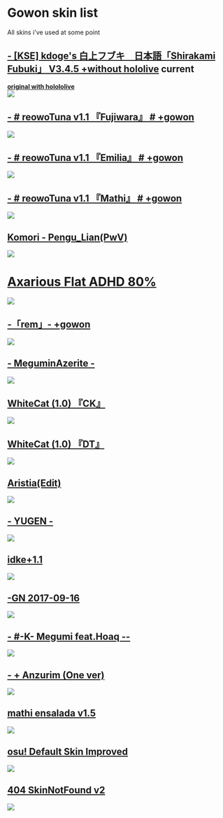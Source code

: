 # **Gowon skin list**

All skins i've used at some point 


 ## [**- [KSE] kdoge's 白上フブキ　日本語「Shirakami Fubuki」 V3.4.5 +without hololive**](https://drive.google.com/file/d/1xz7bsXRblCbFNuru-lqNcf01nEGXs5UV/view?usp=sharing) current
 [**original with holololive**](https://www.reddit.com/r/OsuSkins/comments/kpib7f/stdhd_169_only_kdoges_hololive_shirakami_fubuki/)   
![](https://i.imgur.com/XO6IA3W.png) 

 ## [**-        # reowoTuna v1.1 『Fujiwara』 # +gowon**](http://www.mediafire.com/file/t4nwcgdf23llpm3/-_%2523_re%253BowoTuna_v1.1_%25E3%2580%258EFujiwara%25E3%2580%258F_%2523_%252Bgowon.osk/file)  
![](https://i.imgur.com/hYGv2GJ.jpg)

 ## [**-        # reowoTuna v1.1 『Emilia』 # +gowon**](http://www.mediafire.com/file/0bjiyo2r927y0w3/-++++++++#+re;owoTuna+v1.1+『Emilia』+#++gowon.osk/file)  
![](https://i.imgur.com/hyDe6ZK.jpg)

 ## [**-        # reowoTuna v1.1 『Mathi』 # +gowon**](http://www.mediafire.com/file/jpn1tc8g4bvn6m4/-++++++++#+re;owoTuna+v1.1+『Mathi』+#++gowon.osk/file)  
![](https://i.imgur.com/Thyznok.jpg)

 ## [**Komori - Pengu_Lian(PwV)**](http://www.mediafire.com/file/pr8n1s15j37whi8/Komori_-_Pengu_Lian%2528PwV%2529.osk/file)  
![](https://skins.osuck.net/uploads/posts/2019-08/1565775665_screenshot6289.jpg)

# [Axarious Flat ADHD 80%](https://axa.s-ul.eu/NddCdfXW)
![](https://i.imgur.com/Iv9l1nQ.jpg)
 
 ## [**-「rem」- +gowon**](http://www.mediafire.com/file/vjzvtjepyt39ng9/-「rem」-++gowon.osk/file) 
![](https://i.imgur.com/20xhXi6.jpg)
 
 ## [**- MeguminAzerite -**](http://www.mediafire.com/file/6qj9w7t17zr54jj/-_MeguminAzerite__-.osk/file)
![](https://skins.osuck.net/uploads/posts/2018-12/1545721848_screenshot1642.jpg)

## [**WhiteCat (1.0) 『CK』**](http://www.mediafire.com/file/6250ar1z1jq0aes/-_%2523_WhiteCat_%25281.0%2529_%25E3%2580%258ECK%25E3%2580%258F_%2523-.osk/file)
![](https://skins.osuck.net/uploads/posts/2019-11/1573897221_3.jpg)

## [**WhiteCat (1.0) 『DT』**](http://www.mediafire.com/file/nqmdulhi5pln706/-_%2523_WhiteCat_%25281.0%2529_%25E3%2580%258EDT%25E3%2580%258F_%2523-.osk/file)
![](https://skins.osuck.net/uploads/posts/2019-11/1573897169_4.jpg)

## [**Aristia(Edit)**](https://www.mediafire.com/file/wxh5t1xfa3kpncd/Aristia%28Edit%29.osk/file)
![](https://skins.osuck.net/uploads/posts/2019-02/1549355517_3.jpg)

## [**- YUGEN -**](https://www.mediafire.com/file/r3oivckreh8nrqn/-_YUGEN_-.osk/file)
![](https://skins.osuck.net/uploads/posts/2018-09/1538054483_screenshot258.jpg)

## [**idke+1.1**](http://www.mediafire.com/file/iquuacals63m6eq/idke+1.1.osk/file)
![](https://skins.osuck.net/uploads/posts/2018-09/1537858215_bvputcn.jpg)

## [**-GN 2017-09-16**](http://www.mediafire.com/file/nfm6r0c04f8und5/-GN_2017-09-16.osk/file)
![](https://skins.osuck.net/uploads/posts/2018-10/1538730109_screenshot492.jpg)

## [**- #-K- Megumi feat.Hoaq --**](https://www.mediafire.com/file/r6ep8yy9ytyk40t/-_%2523-K-_Megumi_feat.Hoaq_--.osk/file#-K-+Megumi+feat.Hoaq+--.osk/file)
![](https://skins.osuck.net/uploads/posts/2020-08/1596631540_screenshot9261.jpg)

## [**- + Anzurim (One ver)**](https://www.mediafire.com/file/7urrt06pkni71oz/-_+_Anzurim_%28One_ver%29.osk/file)
![](https://skins.osuck.net/uploads/posts/2020-01/1578050944_screenshot7624.jpg)

## [**mathi ensalada v1.5**](http://www.mediafire.com/file/dasthizozmbr3dg/mathi_ensalada_v1.5_%2528Yellow_cursor%2529.osk/file)
![](https://skins.osuck.net/uploads/posts/2019-03/1553936590_screenshot3523.jpg)

## [**osu! Default Skin Improved**](https://www.mediafire.com/file/skpip57mu3y1doi/osu%21_Default_Skin_Improved.osk/file)
![](https://skins.osuck.net/uploads/posts/2020-03/1583321376_screenshot8139.jpg)

## [**404 SkinNotFound v2**](http://www.mediafire.com/file/xntqi7ms52y2e61/404_SkinNotFound_v2.osk/file)
![](https://skins.osuck.net/uploads/posts/2018-11/1541395297_screenshot993.jpg)
